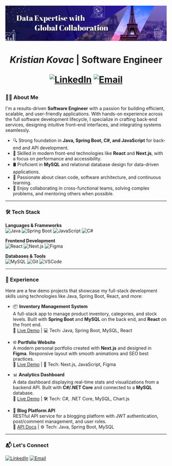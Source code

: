 ![MasterHead](images/banner.png)

<h1 align="center"><i>Kristian Kovac</i> | Software Engineer</p>
<p align="center">
  <a href="https://linkedin.com/in/kristiankovac"><img src="https://img.shields.io/badge/LinkedIn-0077B5?style=for-the-badge&logo=linkedin&logoColor=white" alt="LinkedIn"></a>
  <a href="mailto:kristiankovac@example.com"><img src="https://img.shields.io/badge/Email-D14836?style=for-the-badge&logo=gmail&logoColor=white" alt="Email"></a>
</p>

### 👨‍💻 About Me

I'm a results-driven **Software Engineer** with a passion for building efficient, scalable, and user-friendly applications. With hands-on experience across the full software development lifecycle, I specialize in crafting back-end services, designing intuitive front-end interfaces, and integrating systems seamlessly.

- 🔍 Strong foundation in **Java, Spring Boot, C#, and JavaScript** for back-end and API development.
- 🎨 Skilled in modern front-end technologies like **React** and **Next.js**, with a focus on performance and accessibility.
- 🛢️ Proficient in **MySQL** and relational database design for data-driven applications.
- 🧠 Passionate about clean code, software architecture, and continuous learning.
- 🤝 Enjoy collaborating in cross-functional teams, solving complex problems, and mentoring others when possible.

---


### 🛠️ Tech Stack

**Languages & Frameworks**  
![Java](https://img.shields.io/badge/Java-ED8B00?style=for-the-badge&logo=java&logoColor=white)
![Spring Boot](https://img.shields.io/badge/Spring%20Boot-6DB33F?style=for-the-badge&logo=springboot&logoColor=white)
![JavaScript](https://img.shields.io/badge/JavaScript-F7DF1E?style=for-the-badge&logo=javascript&logoColor=black)
![C#](https://img.shields.io/badge/C%23-239120?style=for-the-badge&logo=c-sharp&logoColor=white)

**Frontend Development**  
![React](https://img.shields.io/badge/React-20232A?style=for-the-badge&logo=react&logoColor=61DAFB)
![Next.js](https://img.shields.io/badge/Next.js-000000?style=for-the-badge&logo=nextdotjs&logoColor=white)
![Figma](https://img.shields.io/badge/Figma-F24E1E?style=for-the-badge&logo=figma&logoColor=white)

**Databases & Tools**  
![MySQL](https://img.shields.io/badge/MySQL-005C84?style=for-the-badge&logo=mysql&logoColor=white)
![Git](https://img.shields.io/badge/Git-F05032?style=for-the-badge&logo=git&logoColor=white)
![VSCode](https://img.shields.io/badge/VS%20Code-007ACC?style=for-the-badge&logo=visualstudiocode&logoColor=white)

---

### 🎯 Experience

Here are a few demo projects that showcase my full-stack development skills using technologies like Java, Spring Boot, React, and more:

- 📦 **Inventory Management System**  
  A full-stack app to manage product inventory, categories, and stock levels. Built with **Spring Boot** and **MySQL** on the back end, and **React** on the front end.  
  🔗 [Live Demo](https://your-inventory-demo.com) | 💻 Tech: Java, Spring Boot, MySQL, React

- 🌐 **Portfolio Website**  
  A modern personal portfolio created with **Next.js** and designed in **Figma**. Responsive layout with smooth animations and SEO best practices.  
  🔗 [Live Demo](https://your-portfolio.com) | 🎨 Tech: Next.js, JavaScript, Figma

- 📊 **Analytics Dashboard**  
  A data dashboard displaying real-time stats and visualizations from a backend API. Built with **C#/.NET Core** and connected to a **MySQL** database.  
  🔗 [Live Demo](https://your-dashboard-demo.com) | 🛠️ Tech: C#, .NET Core, MySQL, Chart.js

- 📑 **Blog Platform API**  
  RESTful API service for a blogging platform with JWT authentication, post/comment management, and user roles.  
  🔗 [API Docs](https://your-api-docs.com) | ⚙️ Tech: Java, Spring Boot, MySQL

---

### 📬 Let's Connect

<p align="left">
  <a href="https://linkedin.com/in/kristiankovac"><img src="https://img.shields.io/badge/LinkedIn-0077B5?style=for-the-badge&logo=linkedin&logoColor=white" alt="LinkedIn"></a>
  <a href="mailto:kristiankovac@example.com"><img src="https://img.shields.io/badge/Email-D14836?style=for-the-badge&logo=gmail&logoColor=white" alt="Email"></a>
</p>
